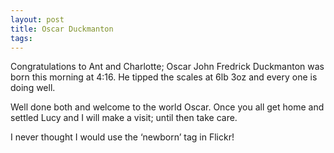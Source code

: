 ```yaml
---
layout: post
title: Oscar Duckmanton
tags: 
---
```

Congratulations to Ant and Charlotte; Oscar John Fredrick Duckmanton was born this morning at 4:16. He tipped the scales at 6lb 3oz and every one is doing well.

Well done both and welcome to the world Oscar. Once you all get home and settled Lucy and I will make a visit; until then take care.

I never thought I would use the ‘newborn’ tag in Flickr!
